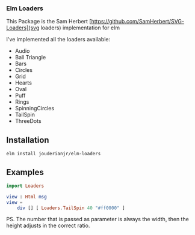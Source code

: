### Elm Loaders

This Package is the Sam Herbert [https://github.com/SamHerbert/SVG-Loaders](svg loaders) implementation for elm


I've implemented all the loaders available:

- Audio
- Ball Triangle
- Bars
- Circles
- Grid
- Hearts
- Oval
- Puff
- Rings
- SpinningCircles
- TailSpin
- ThreeDots


## Installation

`elm install jouderianjr/elm-loaders`

## Examples

```elm
import Loaders

view : Html msg
view =
    div [] [ Loaders.TailSpin 40 "#ff0000" ]

```

PS. The number that is passed as parameter is always the width, then the height adjusts in the correct ratio.
